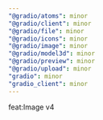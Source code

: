 ```yaml
---
"@gradio/atoms": minor
"@gradio/client": minor
"@gradio/file": minor
"@gradio/icons": minor
"@gradio/image": minor
"@gradio/model3d": minor
"@gradio/preview": minor
"@gradio/upload": minor
"gradio": minor
"gradio_client": minor
---
```


feat:Image v4
